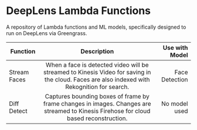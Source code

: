 # DeepLens Lambda Functions
A repository of Lambda functions and ML models, specifically designed to run on DeepLens via Greengrass.

| Function        | Description           | Use with Model  |
| ------------- |:-------------:| -----:|
| Stream Faces      | When a face is detected video will be streamed to Kinesis Video for saving in the cloud. Faces are also indexed with Rekognition for search. | Face Detection |
| Diff Detect      | Captures bounding boxes of frame by frame changes in images. Changes are streamed to Kinesis Firehose for cloud based reconstruction.      |   No model used |
